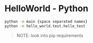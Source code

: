 
# HelloWorld - Python

```bash
python -m main {space separated names}
python -m hello_world.test.hello_test
```

> NOTE: look into pip requirements


